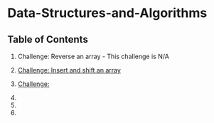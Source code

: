 # Data-Structures-and-Algorithms

## Table of Contents

1. Challenge: Reverse an array - This challenge is N/A

2. [Challenge: Insert and shift an array](Challenges/arrayShift)

3. [Challenge: ]()

4.

5.

6. 